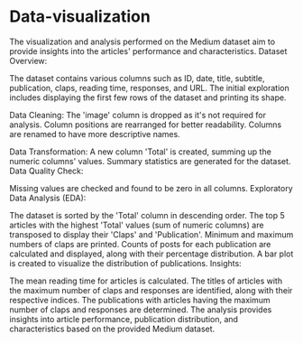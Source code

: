# Data-visualization
The visualization and analysis performed on the Medium dataset aim to provide insights into the articles' performance and characteristics.
Dataset Overview:

The dataset contains various columns such as ID, date, title, subtitle, publication, claps, reading time, responses, and URL.
The initial exploration includes displaying the first few rows of the dataset and printing its shape.

Data Cleaning:
The 'image' column is dropped as it's not required for analysis.
Column positions are rearranged for better readability.
Columns are renamed to have more descriptive names.

Data Transformation:
A new column 'Total' is created, summing up the numeric columns' values.
Summary statistics are generated for the dataset.
Data Quality Check:

Missing values are checked and found to be zero in all columns.
Exploratory Data Analysis (EDA):

The dataset is sorted by the 'Total' column in descending order.
The top 5 articles with the highest 'Total' values (sum of numeric columns) are transposed to display their 'Claps' and 'Publication'.
Minimum and maximum numbers of claps are printed.
Counts of posts for each publication are calculated and displayed, along with their percentage distribution.
A bar plot is created to visualize the distribution of publications.
Insights:

The mean reading time for articles is calculated.
The titles of articles with the maximum number of claps and responses are identified, along with their respective indices.
The publications with articles having the maximum number of claps and responses are determined.
The analysis provides insights into article performance, publication distribution, and characteristics based on the provided Medium dataset.



